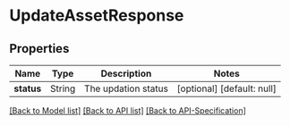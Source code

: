 # UpdateAssetResponse

## Properties
Name | Type | Description | Notes
------------ | ------------- | ------------- | -------------
**status** | String | The updation status | [optional] [default: null]

[[Back to Model list]](../README.md#documentation-for-models) [[Back to API list]](../README.md#documentation-for-api-endpoints) [[Back to API-Specification]](../README.md)

